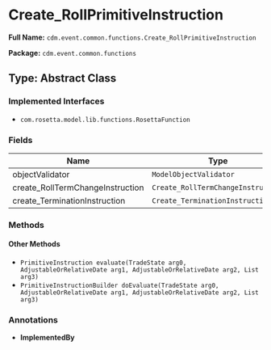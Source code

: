 # Create_RollPrimitiveInstruction

**Full Name:** `cdm.event.common.functions.Create_RollPrimitiveInstruction`

**Package:** `cdm.event.common.functions`

## Type: Abstract Class

### Implemented Interfaces

- `com.rosetta.model.lib.functions.RosettaFunction`

### Fields

| Name | Type | Description |
|------|------|-------------|
| objectValidator | `ModelObjectValidator` |  |
| create_RollTermChangeInstruction | `Create_RollTermChangeInstruction` |  |
| create_TerminationInstruction | `Create_TerminationInstruction` |  |

### Methods

#### Other Methods

- `PrimitiveInstruction evaluate(TradeState arg0, AdjustableOrRelativeDate arg1, AdjustableOrRelativeDate arg2, List arg3)`
- `PrimitiveInstructionBuilder doEvaluate(TradeState arg0, AdjustableOrRelativeDate arg1, AdjustableOrRelativeDate arg2, List arg3)`

### Annotations

- **ImplementedBy**

